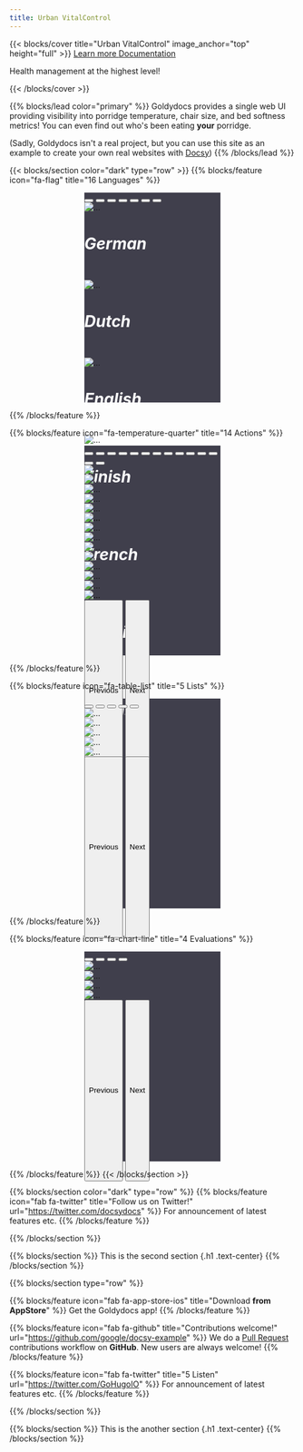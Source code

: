 ```yaml
---
title: Urban VitalControl
---
```


{{< blocks/cover title="Urban VitalControl" image_anchor="top" height="full" >}}
<a class="btn btn-lg btn-primary me-3 mb-4" href="#">
  Learn more <i class="fas fa-arrow-alt-circle-right ms-2"></i>
</a>
<a class="btn btn-lg btn-secondary me-3 mb-4" href="/docs/">
  Documentation<i class="fa-solid fa-book ms-2 "></i>
</a>
<p class="lead mt-5">Health management at the highest level!</p>
{{< /blocks/cover >}}

{{% blocks/lead color="primary" %}}
Goldydocs provides a single web UI providing visibility into porridge
temperature, chair size, and bed softness metrics! You can even find out who's
been eating **your** porridge.

(Sadly, Goldydocs isn't a real project, but you can use this site as an example
to create your own real websites with [Docsy](https://docsy.dev))
{{% /blocks/lead %}}


{{< blocks/section color="dark" type="row" >}}
{{% blocks/feature icon="fa-flag" title="16 Languages" %}}
<br>
<div id="carouselExampleAutoplaying" class="carousel slide" data-bs-ride="carousel" style="width: 240px; height: 370px; margin-left: auto; margin-right: auto; background-color: #403f4c">
    <div class="carousel-indicators">
    <button type="button" data-bs-target="#carouselExampleIndicators" data-bs-slide-to="0" class="active" aria-current="true" aria-label="German"></button>
    <button type="button" data-bs-target="#carouselExampleIndicators" data-bs-slide-to="1" aria-label="English"></button>
    <button type="button" data-bs-target="#carouselExampleIndicators" data-bs-slide-to="2" aria-label="Dutch"></button>
    <button type="button" data-bs-target="#carouselExampleIndicators" data-bs-slide-to="3" aria-label="Dutch"></button>
    <button type="button" data-bs-target="#carouselExampleIndicators" data-bs-slide-to="4" aria-label="Dutch"></button>
    <button type="button" data-bs-target="#carouselExampleIndicators" data-bs-slide-to="5" aria-label="Dutch"></button>
    <button type="button" data-bs-target="#carouselExampleIndicators" data-bs-slide-to="6" aria-label="Dutch"></button>
    </div> 
<div class="carousel-inner">
    <div class="carousel-item active">
      <img src="/images/homescreen/german_main.png" alt="...">
      <div class="carousel-caption d-none d-md-block">
        <h5 style="font-size: 28px; color: white;">German</h5>
      </div>
    </div>
    <div class="carousel-item">
      <img src="/images/homescreen/dutch_main.png" alt="...">
      <div class="carousel-caption d-none d-md-block">
        <h5 style="font-size: 28px; color: white;">Dutch</h5>
      </div>
    </div>
    <div class="carousel-item">
      <img src="/images/homescreen/english_main.png" alt="...">
      <div class="carousel-caption d-none d-md-block">
        <h5 style="font-size: 28px; color: white;">English</h5>
      </div>
    </div>
    <div class="carousel-item">
    <img src="/images/homescreen/finnish_main2.png" alt="...">
      <div class="carousel-caption d-none d-md-block">
        <h5 style="font-size: 28px; color: white;">Finish</h5>
      </div>
    </div>
    <div class="carousel-item">
    <img src="/images/homescreen/french_main2.png" alt="...">
      <div class="carousel-caption d-none d-md-block">
        <h5 style="font-size: 28px; color: white;">French</h5>
      </div>
    </div>
    <div class="carousel-item">
    <img src="/images/homescreen/russisch_main.png" alt="...">
      <div class="carousel-caption d-none d-md-block">
        <h5 style="font-size: 28px; color: white;">Russian</h5>
      </div>
    </div>  
    <div class="carousel-item">
    <img src="/images/homescreen/spanisch_main.png" alt="...">
      <div class="carousel-caption d-none d-md-block">
        <h5 style="font-size: 28px; color: white;">Spanish</h5>
      </div>  
    </div>
  </div>
  <button class="carousel-control-prev" type="button" data-bs-target="#carouselExampleAutoplaying" data-bs-slide="prev" style="left: 0px; top: 0px; height: 320px;">
    <span class="carousel-control-prev-icon" aria-hidden="true"></span>
    <span class="visually-hidden">Previous</span>
  </button>
  <button class="carousel-control-next" type="button" data-bs-target="#carouselExampleAutoplaying" data-bs-slide="next" style="right: 0px; top: 0px; height: 320px;">
    <span class="carousel-control-next-icon" aria-hidden="true"></span>
    <span class="visually-hidden">Next</span>
  </button>
</div>

{{% /blocks/feature %}}

{{% blocks/feature icon="fa-temperature-quarter" title="14 Actions" %}}
<br>
<div id="carouselActionsAutoplaying" class="carousel slide" data-bs-ride="carousel" style="width: 240px; height: 370px; margin-left: auto; margin-right: auto; background-color: #403f4c">
    <div class="carousel-indicators">
    <button type="button" data-bs-target="#carouselActionsIndicators" data-bs-slide-to="0" class="active" aria-current="true" aria-label="German"></button>
    <button type="button" data-bs-target="#carouselActionsIndicators" data-bs-slide-to="1" aria-label="English"></button>
    <button type="button" data-bs-target="#carouselActionsIndicators" data-bs-slide-to="2" aria-label="Dutch"></button>
    <button type="button" data-bs-target="#carouselActionsIndicators" data-bs-slide-to="3" class="active" aria-current="true" aria-label="German"></button>
    <button type="button" data-bs-target="#carouselActionsIndicators" data-bs-slide-to="4" aria-label="English"></button>
    <button type="button" data-bs-target="#carouselActionsIndicators" data-bs-slide-to="5" aria-label="Dutch"></button>
    <button type="button" data-bs-target="#carouselActionsIndicators" data-bs-slide-to="6" class="active" aria-current="true" aria-label="German"></button>
    <button type="button" data-bs-target="#carouselActionsIndicators" data-bs-slide-to="7" aria-label="English"></button>
    <button type="button" data-bs-target="#carouselActionsIndicators" data-bs-slide-to="8" aria-label="Dutch"></button>
    <button type="button" data-bs-target="#carouselActionsIndicators" data-bs-slide-to="9" class="active" aria-current="true" aria-label="German"></button>
    <button type="button" data-bs-target="#carouselActionsIndicators" data-bs-slide-to="10" aria-label="English"></button>
    <button type="button" data-bs-target="#carouselActionsIndicators" data-bs-slide-to="11" aria-label="Dutch"></button>
    <button type="button" data-bs-target="#carouselActionsIndicators" data-bs-slide-to="12" class="active" aria-current="true" aria-label="German"></button>
    <button type="button" data-bs-target="#carouselActionsIndicators" data-bs-slide-to="13" aria-label="English"></button>
  </div>
<div class="carousel-inner">
    <div class="carousel-item active">
      <img src="/images/homescreen/english_actions.png" alt="...">
    </div>
    <div class="carousel-item">
      <img src="/images/homescreen/english_actionsW.png" alt="...">
    </div>
    <div class="carousel-item">
      <img src="/images/homescreen/english_actionsB.png" alt="...">
    </div>
    <div class="carousel-item">
      <img src="/images/homescreen/english_actionsA.png" alt="...">
    </div>
    <div class="carousel-item">
      <img src="/images/homescreen/english_actionsAL.png" alt="...">
    </div>
    <div class="carousel-item">
      <img src="/images/homescreen/english_actionsBE.png" alt="...">
    </div>
    <div class="carousel-item">
      <img src="/images/homescreen/english_actionsT.png" alt="...">
    </div>
    <div class="carousel-item">
      <img src="/images/homescreen/english_actionsAE.png" alt="...">
    </div>
    <div class="carousel-item">
      <img src="/images/homescreen/english_actionsAB.png" alt="...">
    </div>
    <div class="carousel-item">
      <img src="/images/homescreen/english_actionsTV.png" alt="...">
    </div>
    <div class="carousel-item">
      <img src="/images/homescreen/english_actionsTZ.png" alt="...">
    </div>
    <div class="carousel-item">
      <img src="/images/homescreen/english_actionsTA.png" alt="...">
    </div>      
    <div class="carousel-item">
      <img src="/images/homescreen/english_actionsOZ.png" alt="...">
    </div>   
    <div class="carousel-item">
      <img src="/images/homescreen/english_actionsOZE.png" alt="...">
    </div>             
  </div>
  <button class="carousel-control-prev" type="button" data-bs-target="#carouselActionsAutoplaying" data-bs-slide="prev" style="left: 0px; top: 0px; height: 320px;">
    <span class="carousel-control-prev-icon" aria-hidden="true"></span>
    <span class="visually-hidden">Previous</span>
  </button>
  <button class="carousel-control-next" type="button" data-bs-target="#carouselActionsAutoplaying" data-bs-slide="next" style="right: 0px; top: 0px; height: 320px;">
    <span class="carousel-control-next-icon" aria-hidden="true"></span>
    <span class="visually-hidden">Next</span>
  </button>
</div>

{{% /blocks/feature %}}

{{% blocks/feature icon="fa-table-list" title="5 Lists" %}}
<br>
<div id="carouselListsAutoplaying" class="carousel slide" data-bs-ride="carousel" style="width: 240px; height: 370px; background-color: #403f4c ;margin-left: auto; margin-right: auto;">
    <div class="carousel-indicators">
    <button type="button" data-bs-target="#carouselListsIndicators" data-bs-slide-to="0" class="active" aria-current="true" aria-label="German"></button>
    <button type="button" data-bs-target="#carouselListsIndicators" data-bs-slide-to="1" aria-label="English"></button>
    <button type="button" data-bs-target="#carouselListsIndicators" data-bs-slide-to="2" aria-label="Dutch"></button>
    <button type="button" data-bs-target="#carouselListsIndicators" data-bs-slide-to="3" class="active" aria-current="true" aria-label="German"></button>
    <button type="button" data-bs-target="#carouselListsIndicators" data-bs-slide-to="4" aria-label="English"></button>
  </div>
<div class="carousel-inner">
    <div class="carousel-item active">
      <img src="/images/homescreen/english_lists.png" alt="...">
    </div>
    <div class="carousel-item">
      <img src="/images/homescreen/english_listsBE.png" alt="...">
    </div>
    <div class="carousel-item">
      <img src="/images/homescreen/english_listsAK.png" alt="...">
    </div>
    <div class="carousel-item">
      <img src="/images/homescreen/english_listsFM.png" alt="...">
    </div>
    <div class="carousel-item">
      <img src="/images/homescreen/english_listsTK.png" alt="...">
    </div>
  </div>
  <button class="carousel-control-prev" type="button" data-bs-target="#carouselListsAutoplaying" data-bs-slide="prev" style="left: 0px; top: 0px; height: 320px;">
    <span class="carousel-control-prev-icon" aria-hidden="true"></span>
    <span class="visually-hidden">Previous</span>
  </button>
  <button class="carousel-control-next" type="button" data-bs-target="#carouselListsAutoplaying" data-bs-slide="next" style="right: 0px; top: 0px; height: 320px;">
    <span class="carousel-control-next-icon" aria-hidden="true"></span>
    <span class="visually-hidden">Next</span>
  </button>
</div>

{{% /blocks/feature %}}

{{% blocks/feature icon="fa-chart-line" title="4 Evaluations" %}}
<br>
<div id="carouselEvaluationAutoplaying" class="carousel slide" data-bs-ride="carousel" style="width: 240px; height: 370px; background-color: #403f4c ;margin-left: auto; margin-right: auto;">
    <div class="carousel-indicators">
    <button type="button" data-bs-target="#carouselListsIndicators" data-bs-slide-to="0" class="active" aria-current="true" aria-label="German"></button>
    <button type="button" data-bs-target="#carouselListsIndicators" data-bs-slide-to="1" aria-label="English"></button>
    <button type="button" data-bs-target="#carouselListsIndicators" data-bs-slide-to="3" aria-label="Dutch"></button>
    <button type="button" data-bs-target="#carouselListsIndicators" data-bs-slide-to="4" class="active" aria-current="true" aria-label="German"></button>
  </div>
<div class="carousel-inner">
    <div class="carousel-item active">
      <img src="/images/homescreen/english_evaluation.png" alt="...">
    </div>
    <div class="carousel-item">
      <img src="/images/homescreen/english_evaluationT.png" alt="...">
    </div>
    <div class="carousel-item">
      <img src="/images/homescreen/english_evaluationB.png" alt="...">
    </div>
    <div class="carousel-item">
      <img src="/images/homescreen/english_evaluationV.png" alt="...">
    </div>
  </div>
  <button class="carousel-control-prev" type="button" data-bs-target="#carouselEvaluationAutoplaying" data-bs-slide="prev" style="left: 0px; top: 0px; height: 320px;">
    <span class="carousel-control-prev-icon" aria-hidden="true"></span>
    <span class="visually-hidden">Previous</span>
  </button>
  <button class="carousel-control-next" type="button" data-bs-target="#carouselEvaluationAutoplaying" data-bs-slide="next" style="right: 0px; top: 0px; height: 320px;">
    <span class="carousel-control-next-icon" aria-hidden="true"></span>
    <span class="visually-hidden">Next</span>
  </button>
</div>

{{% /blocks/feature %}}
{{< /blocks/section >}}


{{% blocks/section color="dark" type="row" %}}
{{% blocks/feature icon="fab fa-twitter" title="Follow us on Twitter!" url="https://twitter.com/docsydocs" %}}
For announcement of latest features etc.
{{% /blocks/feature %}}


{{% /blocks/section %}}


{{% blocks/section %}}
This is the second section
{.h1 .text-center}
{{% /blocks/section %}}


{{% blocks/section type="row" %}}

{{% blocks/feature icon="fab fa-app-store-ios" title="Download **from AppStore**" %}}
Get the Goldydocs app!
{{% /blocks/feature %}}

{{% blocks/feature icon="fab fa-github" title="Contributions welcome!"
    url="https://github.com/google/docsy-example" %}}
We do a [Pull Request](https://github.com/google/docsy-example/pulls)
contributions workflow on **GitHub**. New users are always welcome!
{{% /blocks/feature %}}

{{% blocks/feature icon="fab fa-twitter" title="5 Listen"
    url="https://twitter.com/GoHugoIO" %}}
For announcement of latest features etc.
{{% /blocks/feature %}}

{{% /blocks/section %}}


{{% blocks/section %}}
This is the another section
{.h1 .text-center}
{{% /blocks/section %}}
